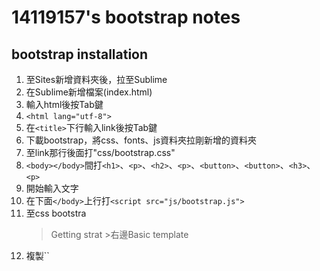 # 14119157's bootstrap notes
## bootstrap installation
1. 至Sites新增資料夾後，拉至Sublime
2. 在Sublime新增檔案(index.html)
3. 輸入html後按Tab鍵
4. ``<html lang="utf-8">``
5. 在``<title>``下行輸入link後按Tab鍵
6. 下載bootstrap，將css、fonts、js資料夾拉剛新增的資料夾
7. 至link那行後面打"css/bootstrap.css"
8. ``<body></body>``間打``<h1>``、``<p>``、``<h2>``、``<p>``、``<button>``、``<button>``、``<h3>``、``<p>``
9. 開始輸入文字
10. 在下面``</body>``上行打``<script src="js/bootstrap.js">``
11. 至css bootstra
    >Getting strat >右邊Basic template
12. 複製``<!-- jQuery (necessary for Bootstrap's JavaScript plugins) -->
    <script src="https://ajax.googleapis.com/ajax/libs/jquery/1.11.2/jquery.min.js">``
13. 在上面的‵`<body>``下面打‵<div>``
14. 把後面的‵`</div>``拉至內容的結尾
15. 上面的‵`<div>``內打class="container"(置中)
        - ‵`<div class="col-md-6 features">‵`(佔滿頁面)
16.
